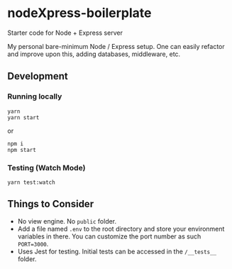 # nodeXpress-boilerplate

Starter code for Node + Express server

My personal bare-minimum Node / Express setup. One can easily refactor and improve upon this, adding databases, middleware, etc.

## Development

### Running locally

```
yarn
yarn start
```

or

```
npm i
npm start
```

### Testing (Watch Mode)

```
yarn test:watch
```

## Things to Consider

- No view engine. No `public` folder.
- Add a file named `.env` to the root directory and store your environment variables in there. You can customize the port number as such `PORT=3000`.
- Uses Jest for testing. Initial tests can be accessed in the `/__tests__` folder.
